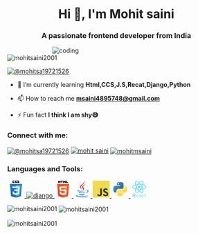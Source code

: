 
<h1 align="center">Hi 👋, I'm Mohit saini</h1>
<h3 align="center">A passionate frontend developer from India</h3>

<img align="right" alt="coding" width="400" src="https://cdn.myportfolio.com/2fcfcb103788251450a8304378dffded/a62c047f-8369-493c-ab14-71ef51bebc55_rw_1200.gif?h=e8c7ce55b326319eaca316cc1e74518f">

<p align="left"> <img src="https://komarev.com/ghpvc/?username=mohitsaini2001&label=Profile%20views&color=0e75b6&style=flat" alt="mohitsaini2001" /> </p>

<p align="left"> <a href="https://twitter.com/@mohitsa19721526" target="blank"><img src="https://img.shields.io/twitter/follow/@mohitsa19721526?logo=twitter&style=for-the-badge" alt="@mohitsa19721526" /></a> </p>

- 🌱 I’m currently learning **Html,CCS,J.S,Recat,Django,Python**

- 📫 How to reach me **msaini4895748@gmail.com**

- ⚡ Fun fact **I think I am shy😅**

<h3 align="left">Connect with me:</h3>
<p align="left">
<a href="https://twitter.com/@mohitsa19721526" target="blank"><img align="center" src="https://raw.githubusercontent.com/rahuldkjain/github-profile-readme-generator/master/src/images/icons/Social/twitter.svg" alt="@mohitsa19721526" height="30" width="40" /></a>
   <a href="https://www.linkedin.com/in/mohit-saini-4a8b861a3" target="blank"><img ,align="center" src="https://raw.githubusercontent.com/rahuldkjain/github-profile-readme-generator/master/src/images/icons/Social/linked-in-alt.svg" alt="mohit saini" height="30" width="40" /></a>    
      </a>
<a href="https://instagram.com/mohitmsaini" target="blank"><img align="center" src="https://raw.githubusercontent.com/rahuldkjain/github-profile-readme-generator/master/src/images/icons/Social/instagram.svg" alt="mohitmsaini" height="30" width="40" /></a>
</p>

<h3 align="left">Languages and Tools:</h3>
<p align="left"> <a href="https://www.w3schools.com/css/" target="_blank" rel="noreferrer"> <img src="https://raw.githubusercontent.com/devicons/devicon/master/icons/css3/css3-original-wordmark.svg" alt="css3" width="40" height="40"/> </a> <a href="https://www.djangoproject.com/" target="_blank" rel="noreferrer"> <img src="https://cdn.worldvectorlogo.com/logos/django.svg" alt="django" width="40" height="40"/> </a> <a href="https://www.w3.org/html/" target="_blank" rel="noreferrer"> <img src="https://raw.githubusercontent.com/devicons/devicon/master/icons/html5/html5-original-wordmark.svg" alt="html5" width="40" height="40"/> </a> <a href="https://www.java.com" target="_blank" rel="noreferrer"> <img src="https://raw.githubusercontent.com/devicons/devicon/master/icons/java/java-original.svg" alt="java" width="40" height="40"/> </a> <a href="https://developer.mozilla.org/en-US/docs/Web/JavaScript" target="_blank" rel="noreferrer"> <img src="https://raw.githubusercontent.com/devicons/devicon/master/icons/javascript/javascript-original.svg" alt="javascript" width="40" height="40"/> </a> <a href="https://www.python.org" target="_blank" rel="noreferrer"> <img src="https://raw.githubusercontent.com/devicons/devicon/master/icons/python/python-original.svg" alt="python" width="40" height="40"/> </a> <a href="https://reactjs.org/" target="_blank" rel="noreferrer"> <img src="https://raw.githubusercontent.com/devicons/devicon/master/icons/react/react-original-wordmark.svg" alt="react" width="40" height="40"/> </a> </p>

<p><img align="left" src="https://github-readme-stats.vercel.app/api/top-langs?username=mohitsaini2001&show_icons=true&locale=en&layout=compact" alt="mohitsaini2001" /></p>

<p>&nbsp;<img align="center" src="https://github-readme-stats.vercel.app/api?username=mohitsaini2001&show_icons=true&locale=en" alt="mohitsaini2001" /></p>

<p><img align="center" src="https://github-readme-streak-stats.herokuapp.com/?user=mohitsaini2001&" alt="mohitsaini2001" /></p>
